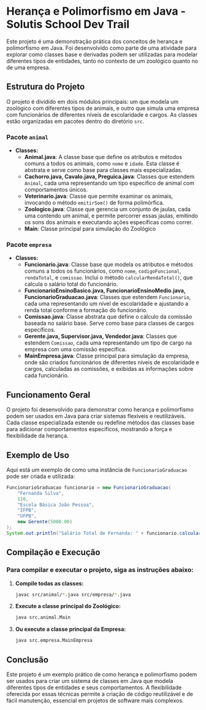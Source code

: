 # Herança e Polimorfismo em Java - Solutis School Dev Trail

Este projeto é uma demonstração prática dos conceitos de herança e polimorfismo em Java. Foi desenvolvido como parte de uma atividade para explorar como classes base e derivadas podem ser utilizadas para modelar diferentes tipos de entidades, tanto no contexto de um zoológico quanto no de uma empresa.

## Estrutura do Projeto

O projeto é dividido em dois módulos principais: um que modela um zoológico com diferentes tipos de animais, e outro que simula uma empresa com funcionários de diferentes níveis de escolaridade e cargos. As classes estão organizadas em pacotes dentro do diretório `src`.

### Pacote `animal`
- **Classes:**
  - **Animal.java**: A classe base que define os atributos e métodos comuns a todos os animais, como `nome` e `idade`. Esta classe é abstrata e serve como base para classes mais especializadas.
  - **Cachorro.java, Cavalo.java, Preguica.java**: Classes que estendem `Animal`, cada uma representando um tipo específico de animal com comportamentos únicos.
  - **Veterinario.java**: Classe que permite examinar os animais, invocando o método `emitirSom()` de forma polimórfica.
  - **Zoologico.java**: Classe que gerencia um conjunto de jaulas, cada uma contendo um animal, e permite percorrer essas jaulas, emitindo os sons dos animais e executando ações específicas como correr.
  - **Main**: Classe principal para simulação do Zoológico

### Pacote `empresa`
- **Classes:**
  - **Funcionario.java**: Classe base que modela os atributos e métodos comuns a todos os funcionários, como `nome`, `codigoFuncional`, `rendaTotal`, e `comissao`. Inclui o método `calcularRendaTotal()`, que calcula o salário total do funcionário.
  - **FuncionarioEnsinoBasico.java, FuncionarioEnsinoMedio.java, FuncionarioGraduacao.java**: Classes que estendem `Funcionario`, cada uma representando um nível de escolaridade e ajustando a renda total conforme a formação do funcionário.
  - **Comissao.java**: Classe abstrata que define o cálculo da comissão baseada no salário base. Serve como base para classes de cargos específicos.
  - **Gerente.java, Supervisor.java, Vendedor.java**: Classes que estendem `Comissao`, cada uma representando um tipo de cargo na empresa com uma comissão específica.
  - **MainEmpresa.java**: Classe principal para simulação da empresa, onde são criados funcionários de diferentes níveis de escolaridade e cargos, calculadas as comissões, e exibidas as informações sobre cada funcionário.

## Funcionamento Geral

O projeto foi desenvolvido para demonstrar como herança e polimorfismo podem ser usados em Java para criar sistemas flexíveis e reutilizáveis. Cada classe especializada estende ou redefine métodos das classes base para adicionar comportamentos específicos, mostrando a força e flexibilidade da herança.

## Exemplo de Uso

Aqui está um exemplo de como uma instância de `FuncionarioGraduacao` pode ser criada e utilizada:

```java
FuncionarioGraduacao funcionario = new FuncionarioGraduacao(
    "Fernanda Silva", 
    110, 
    "Escola Básica João Pessoa", 
    "IFPB", 
    "UFPB", 
    new Gerente(5000.00)
);
System.out.println("Salário Total de Fernanda: " + funcionario.calcularRendaTotal());
```

## Compilação e Execução

### Para compilar e executar o projeto, siga as instruções abaixo:

1. **Compile todas as classes:**

    ```bash
    javac src/animal/*.java src/empresa/*.java
    ```

2. **Execute a classe principal do Zoológico:**

    ```bash
    java src.animal.Main
    ```

3. **Ou execute a classe principal da Empresa:**

    ```bash
    java src.empresa.MainEmpresa
    ```
## Conclusão

Este projeto é um exemplo prático de como herança e polimorfismo podem ser usados para criar um sistema de classes em Java que modela diferentes tipos de entidades e seus comportamentos. A flexibilidade oferecida por essas técnicas permite a criação de código reutilizável e de fácil manutenção, essencial em projetos de software mais complexos.



